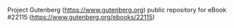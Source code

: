 Project Gutenberg (https://www.gutenberg.org) public repository for eBook #22115 (https://www.gutenberg.org/ebooks/22115)
